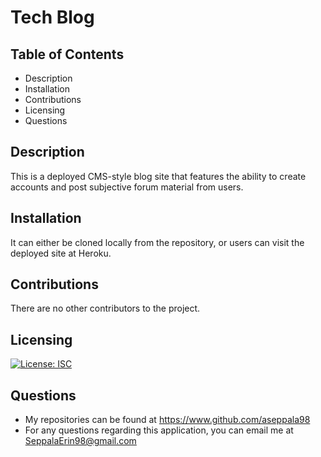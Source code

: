 # Tech Blog

## Table of Contents

* Description
* Installation
* Contributions
* Licensing
* Questions

## Description

This is a deployed CMS-style blog site that features the ability to create accounts and post subjective forum material from users.

## Installation

It can either be cloned locally from the repository, or users can visit the deployed site at Heroku.

## Contributions

There are no other contributors to the project.

## Licensing

[![License: ISC](https://img.shields.io/badge/License-ISC-blue.svg)](https://opensource.org/licenses/ISC)


## Questions

* My repositories can be found at https://www.github.com/aseppala98
* For any questions regarding this application, you can email me at SeppalaErin98@gmail.com